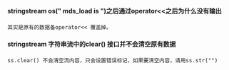   
#### stringstream os(" mds_load is ")之后通过operator<<之后为什么没有输出

    其实是原有的数据备operator<< 覆盖掉。

#### stringstream 字符串流中的clear() 接口并不会清空原有数据

    ss.clear() 不会清空流内容，只会设置错误标记，如果要清空内容，请用ss.str("")
